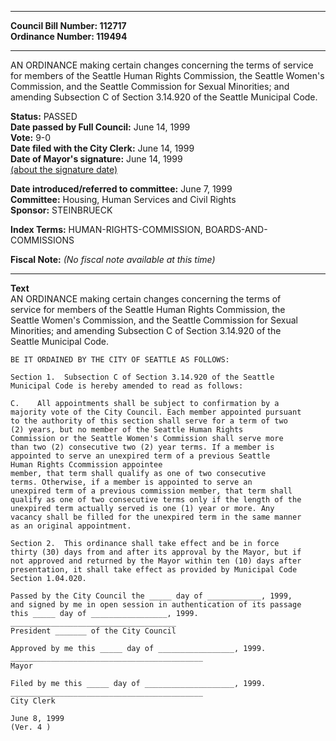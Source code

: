 * * * * *  
  
**Council Bill Number: [](#h0)[](#h2)112717**   
**Ordinance Number: 119494**  
  
* * * * *  
  
AN ORDINANCE making certain changes concerning the terms of service for members of the Seattle Human Rights Commission, the Seattle Women's Commission, and the Seattle Commission for Sexual Minorities; and amending Subsection C of Section 3.14.920 of the Seattle Municipal Code.  
  
**Status:** PASSED   
**Date passed by Full Council:** June 14, 1999   
**Vote:** 9-0   
**Date filed with the City Clerk:** June 14, 1999   
**Date of Mayor's signature:** June 14, 1999   
[(about the signature date)](/~public/approvaldate.htm)   
  
  
**Date introduced/referred to committee:** June 7, 1999   
**Committee:** Housing, Human Services and Civil Rights   
**Sponsor:** STEINBRUECK   
  
**Index Terms:** HUMAN-RIGHTS-COMMISSION, BOARDS-AND-COMMISSIONS  
  
**Fiscal Note:** *(No fiscal note available at this time)*  
  
* * * * *  
  
**Text**  
    AN ORDINANCE making certain changes concerning the terms of  
    service for members of the Seattle Human Rights Commission, the  
    Seattle Women's Commission, and the Seattle Commission for Sexual  
    Minorities; and amending Subsection C of Section 3.14.920 of the  
    Seattle Municipal Code.  
  
    BE IT ORDAINED BY THE CITY OF SEATTLE AS FOLLOWS:  
  
    Section 1.  Subsection C of Section 3.14.920 of the Seattle  
    Municipal Code is hereby amended to read as follows:  
  
    C.    All appointments shall be subject to confirmation by a  
    majority vote of the City Council. Each member appointed pursuant  
    to the authority of this section shall serve for a term of two  
    (2) years, but no member of the Seattle Human Rights  
    Commission or the Seattle Women's Commission shall serve more  
    than two (2) consecutive two (2) year terms. If a member is  
    appointed to serve an unexpired term of a previous Seattle  
    Human Rights Ccommission appointee  
    member, that term shall qualify as one of two consecutive  
    terms. Otherwise, if a member is appointed to serve an  
    unexpired term of a previous commission member, that term shall  
    qualify as one of two consecutive terms only if the length of the  
    unexpired term actually served is one (1) year or more. Any  
    vacancy shall be filled for the unexpired term in the same manner  
    as an original appointment.  
  
    Section 2.  This ordinance shall take effect and be in force  
    thirty (30) days from and after its approval by the Mayor, but if  
    not approved and returned by the Mayor within ten (10) days after  
    presentation, it shall take effect as provided by Municipal Code  
    Section 1.04.020.  
  
    Passed by the City Council the _____ day of ____________, 1999,  
    and signed by me in open session in authentication of its passage  
    this _____ day of _________________, 1999.  
    _____________________________________  
    President _______ of the City Council  
  
    Approved by me this _____ day of _________________, 1999.  
    ___________________________________________  
    Mayor  
  
    Filed by me this _____ day of ____________________, 1999.  
    ___________________________________________  
    City Clerk  
  
    June 8, 1999  
    (Ver. 4 )  
